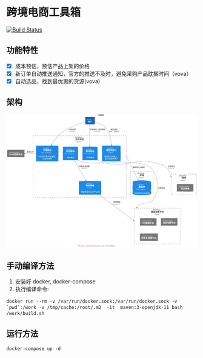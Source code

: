 # 跨境电商工具箱

[![Build Status](https://travis-ci.org/lzk90s/cbec-toolbox.svg?branch=master)](https://travis-ci.org/lzk90s/cbec-toolbox)


## 功能特性

- [x] 成本预估，预估产品上架的价格
- [x] 新订单自动推送通知，官方的推送不及时，避免采购产品耽搁时间（vova）
- [x] 自动选品，找到最优惠的货源(vova)

## 架构

![architecture](architecture/container-diagram.svg)

## 手动编译方法

1. 安装好 docker, docker-compose
2. 执行编译命令:

```shell script
docker run --rm -v /var/run/docker.sock:/var/run/docker.sock -v `pwd`:/work -v /tmp/cache:/root/.m2  -it  maven:3-openjdk-11 bash /work/build.sh
```

## 运行方法

```shell script
docker-compose up -d
```
